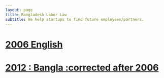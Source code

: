 ```yaml
---
layout: page
title: Bangladesh Labor Law
subtitle: We help startups to find future employees/partners.
---
```


# [2006 English](http://www.ilo.org/dyn/travail/docs/353/A%20Handbook%20on%20the%20Bangladesh%20Labour%20Act%202006.pdf)
# [2012 : Bangla :corrected after 2006](http://mole.portal.gov.bd/sites/default/files/files/mole.portal.gov.bd/policies/a48dc7a5_ed92_47a2_bcb9_292fb6f92d8a/Labour%20Policy%202012.pdf)
